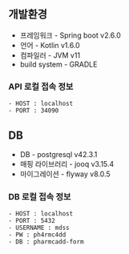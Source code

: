 ## 개발환경
- 프레임워크 - Spring boot v2.6.0
- 언어 - Kotlin v1.6.0
- 컴파일러 - JVM v11
- build system - GRADLE

### API 로컬 접속 정보
```
- HOST : localhost
- PORT : 34090
``` 

## DB
- DB - postgresql v42.3.1
- 매핑 라이브러리 - jooq v3.15.4
- 마이그레이션 - flyway v8.0.5


### DB 로컬 접속 정보
```
- HOST : localhost  
- PORT : 5432  
- USERNAME : mdss  
- PW : ph4rmc4dd  
- DB : pharmcadd-form
```  

